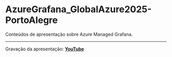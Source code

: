 # AzureGrafana_GlobalAzure2025-PortoAlegre
Conteúdos de apresentação sobre Azure Managed Grafana.

---

Gravação da apresentação: [**YouTube**](https://www.youtube.com/watch?v=E-QWOA0vS0Y)
